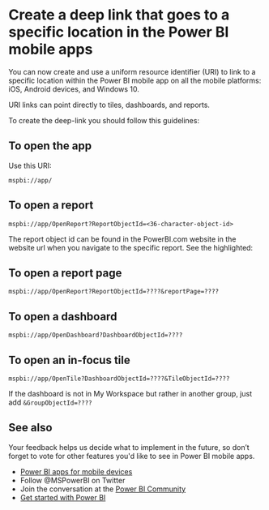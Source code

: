 <properties 
   pageTitle="Create a link that goes to a specific location in the Power BI mobile apps"
   description="Learn how to create a deep link to a specific tile, dashboard, or report in the Power BI mobile app with a uniform resource identifier (URI)."
   services="powerbi" 
   documentationCenter="" 
   authors="maggiesMSFT" 
   manager="mblythe" 
   backup=""
   editor=""
   tags=""
   qualityFocus="no"
   qualityDate=""/>
 
<tags
   ms.service="powerbi"
   ms.devlang="NA"
   ms.topic="article"
   ms.tgt_pltfrm="NA"
   ms.workload="powerbi"
   ms.date="11/04/2016"
   ms.author="maggies"/>

# Create a deep link that goes to a specific location in the Power BI mobile apps

You can now create and use a uniform resource identifier (URI) to link to a specific location within the Power BI mobile app on all the mobile platforms: iOS, Android devices, and Windows 10.

URI links can point directly to tiles, dashboards, and reports.

To create the deep-link you should follow this guidelines:

## To open the app

Use this URI:


    mspbi://app/

## To open a report


    mspbi://app/OpenReport?ReportObjectId=<36-character-object-id>

The report object id can be found in the PowerBI.com website in the website url when you navigate to the specific report. See the highlighted:

## To open a report page
    mspbi://app/OpenReport?ReportObjectId=????&reportPage=????

## To open a dashboard


    mspbi://app/OpenDashboard?DashboardObjectId=????

## To open an in-focus tile


    mspbi://app/OpenTile?DashboardObjectId=????&TileObjectId=????


If the dashboard is not in My Workspace but rather in another group, just add `&GroupObjectId=????`


## See also

Your feedback helps us decide what to implement in the future, so don’t forget to vote for other features you'd like to see in Power BI mobile apps. 

-   [Power BI apps for mobile devices](powerbi-power-bi-apps-for-mobile-devices.md)
-   Follow @MSPowerBI on Twitter
-   Join the conversation at the [Power BI Community](http://community.powerbi.com/)
-   [Get started with Power BI](powerbi-service-get-started.md)

